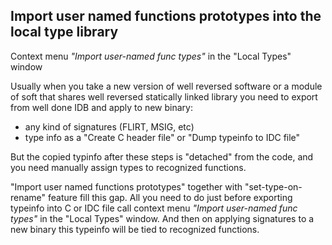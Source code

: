 ## Import user named functions prototypes into the local type library
Context menu *"Import user-named func types"* in the "Local Types" window

Usually when you take a new version of well reversed software or a module of soft that shares well reversed statically linked library
you need to export from well done IDB and apply to new binary:
 * any kind of signatures (FLIRT, MSIG, etc) 
 * type info as a "Create C header file" or "Dump typeinfo to IDC file"

But the copied typinfo after these steps is "detached" from the code, and you need manually assign types to recognized functions.

"Import user named functions prototypes" together with "set-type-on-rename" feature fill this gap. All you need to do just before exporting typeinfo into C or IDC file call
context menu *"Import user-named func types"* in the "Local Types" window. And then on applying signatures to a new binary this typeinfo will be tied to recognized functions.


